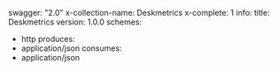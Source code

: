 swagger: "2.0"
x-collection-name: Deskmetrics
x-complete: 1
info:
  title: Deskmetrics
  version: 1.0.0
schemes:
- http
produces:
- application/json
consumes:
- application/json
